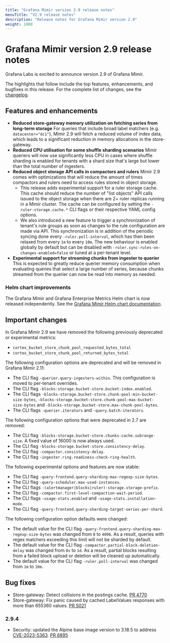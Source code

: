 ```yaml
---
title: "Grafana Mimir version 2.9 release notes"
menuTitle: "V2.9 release notes"
description: "Release notes for Grafana Mimir version 2.9"
weight: 1000
---
```


# Grafana Mimir version 2.9 release notes

Grafana Labs is excited to announce version 2.9 of Grafana Mimir.

The highlights that follow include the top features, enhancements, and bugfixes in this release. For the complete list of changes, see the [changelog](https://github.com/grafana/mimir/blob/main/CHANGELOG.md).

## Features and enhancements

- **Reduced store-gateway memory utilization on fetching series from long-term storage** For queries that include broad label matchers (e.g. `datacenter="dc1"`), Mimir 2.9 will fetch a reduced volume of index data, which leads to a significant reduction in memory allocations in the store-gateway.
- **Reduced CPU utilisation for some shuffle sharding scenarios** Mimir queriers will now use significantly less CPU in cases where shuffle sharding is enabled for tenants with a shard size that's large but lower than the total number of ingesters.
- **Reduced object storage API calls in compactors and rulers** Mimir 2.9 comes with optimizations that will reduce the amount of times compactors and rulers need to access rules stored in object storage.
  - This release adds experimental support for a ruler storage cache. This cache should reduce the number of "list objects" API calls issued to the object storage when there are 2+ ruler replicas running in a Mimir cluster. The cache can be configured by setting the `-ruler-storage.cache.*` CLI flags or their respective YAML config options.
  - We also introduced a new feature to trigger a synchronization of tenant's rule groups as soon as changes to the rule configuration are made via API. This synchronization is in addition of the periodic syncing done every `-ruler.poll-interval`, which has then been relaxed from every `1m` to every `10m`. The new behaviour is enabled globally by default but can be disabled with `-ruler.sync-rules-on-changes-enabled=false` or tuned at a per-tenant level.
- **Experimental support for streaming chunks from ingester to querier** This is expected to greatly reduce querier memory consumption when evaluating queries that select a large number of series, because chunks streamed from the querier can now be read into memory as needed.

### Helm chart improvements

The Grafana Mimir and Grafana Enterprise Metrics Helm chart is now released independently. See the [Grafana Mimir Helm chart documentation](/docs/helm-charts/mimir-distributed/latest/).

## Important changes

In Grafana Mimir 2.9 we have removed the following previously deprecated or experimental metrics:

- `cortex_bucket_store_chunk_pool_requested_bytes_total`
- `cortex_bucket_store_chunk_pool_returned_bytes_total`

The following configuration options are deprecated and will be removed in Grafana Mimir 2.11:

- The CLI flag `-querier.query-ingesters-within`. This configuration is moved to per-tenant overrides.
- The CLI flag `-blocks-storage.bucket-store.bucket-index.enabled`.
- The CLI flags `-blocks-storage.bucket-store.chunk-pool-min-bucket-size-bytes`, `-blocks-storage.bucket-store.chunk-pool-max-bucket-size-bytes` and `-blocks-storage.bucket-store.max-chunk-pool-bytes`.
- The CLI flags `-querier.iterators` and `-query.batch-iterators`.

The following configuration options that were deprecated in 2.7 are removed:

- The CLI flag `-blocks-storage.bucket-store.chunks-cache.subrange-size`. A fixed value of 16000 is now always used.
- The CLI flag `-blocks-storage.bucket-store.consistency-delay`.
- The CLI flag `-compactor.consistency-delay`.
- The CLI flag `-ingester.ring.readiness-check-ring-health`.

The following experimental options and features are now stable:

- The CLI flag `-query-frontend.query-sharding-max-regexp-size-bytes`.
- The CLI flag `-query-scheduler.max-used-instances`.
- The CLI flags `-(alertmanager|blocks|ruler)-storage.storage-prefix`.
- The CLI flag `-compactor.first-level-compaction-wait-period`.
- The CLI flags `-usage-stats.enabled` and `-usage-stats.installation-mode`.
- The CLI flag `-query-frontend.query-sharding-target-series-per-shard`.

The following configuration option defaults were changed:

- The default value for the CLI flag `-query-frontend.query-sharding-max-regexp-size-bytes` was changed from `0` to `4096`. As a result, queries with regex matchers exceeding this limit will not be sharded by default.
- The default value for the CLI flag `-compactor.partial-block-deletion-delay` was changed from `0s` to `1d`. As a result, partial blocks resulting from a failed block upload or deletion will be cleaned up automatically.
- The default value for the CLI flag `-ruler.poll-interval` was changed from `1m` to `10m`.

## Bug fixes

- Store-gateway: Detect collisions in the postings cache. [PR 4770](https://github.com/grafana/mimir/pull/4770)
- Store-gateway: Fix panic caused by cached LabelValues responses with more than 655360 values. [PR 5021](https://github.com/grafana/mimir/pull/5021)

### 2.9.4

- Security: updated the Alpine base image version to 3.18.5 to address [CVE-2023-5363](https://nvd.nist.gov/vuln/detail/CVE-2023-5363). [PR 6895](https://github.com/grafana/mimir/pull/6895)
